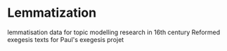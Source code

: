 # Lemmatization
lemmatisation data for topic modelling research in 16th century Reformed exegesis texts for Paul's exegesis projet

